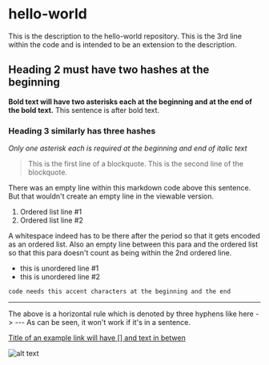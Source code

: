 # hello-world
This is the description to the hello-world repository.
This is the 3rd line within the code and is intended to be an extension to the description.
## Heading 2 must have two hashes at the beginning
**Bold text will have two asterisks each at the beginning and at the end of the bold text.** This sentence is after bold text.
### Heading 3 similarly has three hashes
*Only one asterisk each is required at the beginning and end of italic text*
> This is the first line of a blockquote.
> This is the second line of the blockquote.

There was an empty line within this markdown code above this sentence. But that wouldn't create an empty line in the viewable version.

1. Ordered list line #1
2. Ordered list line #2

A whitespace indeed has to be there after the period so that it gets encoded as an ordered list. Also an empty line between this para and the ordered list so that this para doesn't count as being within the 2nd ordered line.

- this is unordered line #1
- this is unordered line #2

`code needs this accent characters at the beginning and the end`

 ---
 The above is a horizontal rule which is denoted by three hyphens like here -> --- As can be seen, it won't work if it's in a sentence.
 
 [Title of an example link will have [] and text in betwen](https://www.example.com)
 
 ![alt text](image.jpg)
 
